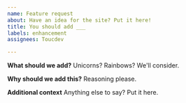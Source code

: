 ```yaml
---
name: Feature request
about: Have an idea for the site? Put it here!
title: You should add ___
labels: enhancement
assignees: Toucdev

---
```


**What should we add?**
Unicorns? Rainbows? We'll consider.

**Why should we add this?**
Reasoning please.

**Additional context**
Anything else to say? Put it here.
